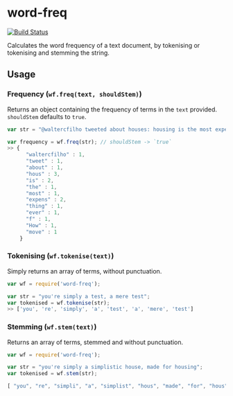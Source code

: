 word-freq
=========
[![Build Status](https://travis-ci.org/waltervascarvalho/word-freq.svg?branch=master)](https://travis-ci.org/waltervascarvalho/word-freq)

Calculates the word frequency of a text document, by tokenising or tokenising and stemming the string.

## Usage

### Frequency (`wf.freq(text, shouldStem)`)
Returns an object containing the frequency of terms in the `text` provided. `shouldStem` defaults to `true`.
```javascript
var str = "@waltercfilho tweeted about houses: housing is the most expensive thing ever f#!*. How expensive is moving house?";

var frequency = wf.freq(str); // shouldStem -> `true`
>> {  
      "waltercfilho" : 1,
      "tweet" : 1,
      "about" : 1,
      "hous" : 3,
      "is" : 2,
      "the" : 1,
      "most" : 1,
      "expens" : 2,
      "thing" : 1,
      "ever" : 1,
      "f" : 1,
      "How" : 1,
      "move" : 1
    }
```


### Tokenising (`wf.tokenise(text)`)
Simply returns an array of terms, without punctuation.

```javascript
var wf = require('word-freq');

var str = "you're simply a test, a mere test";
var tokenised = wf.tokenise(str);
>> ['you', 're', 'simply', 'a', 'test', 'a', 'mere', 'test']

```

### Stemming (`wf.stem(text)`)
Returns an array of terms, stemmed and without punctuation.

```javascript
var wf = require('word-freq');

var str = "you're simply a simplistic house, made for housing";
var tokenised = wf.stem(str);

[ "you", "re", "simpli", "a", "simplist", "hous", "made", "for", "hous" ],
```

